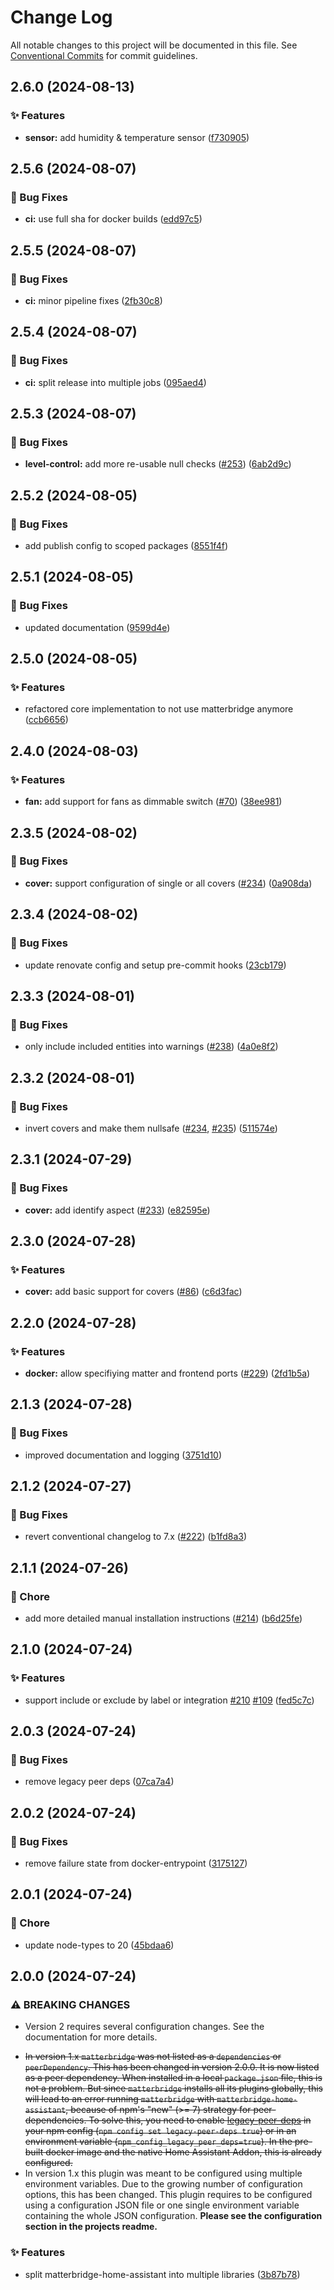 # Change Log

All notable changes to this project will be documented in this file.
See [Conventional Commits](https://conventionalcommits.org) for commit guidelines.

## 2.6.0 (2024-08-13)


### ✨ Features

* **sensor:** add humidity & temperature sensor ([f730905](https://github.com/t0bst4r/matterbridge-home-assistant/commit/f730905911ffd2a6d44af0ea0cfa5f60d61c28a1))



## 2.5.6 (2024-08-07)


### 🐛 Bug Fixes

* **ci:** use full sha for docker builds ([edd97c5](https://github.com/t0bst4r/matterbridge-home-assistant/commit/edd97c53c1705df2b39084ca9ef609c9a3db2825))



## 2.5.5 (2024-08-07)


### 🐛 Bug Fixes

* **ci:** minor pipeline fixes ([2fb30c8](https://github.com/t0bst4r/matterbridge-home-assistant/commit/2fb30c89338ba04da6fe0d1e4f9f704bb7bb90e6))



## 2.5.4 (2024-08-07)


### 🐛 Bug Fixes

* **ci:** split release into multiple jobs ([095aed4](https://github.com/t0bst4r/matterbridge-home-assistant/commit/095aed41496967139797382670964eda975dfca4))



## 2.5.3 (2024-08-07)


### 🐛 Bug Fixes

* **level-control:** add more re-usable null checks ([#253](https://github.com/t0bst4r/matterbridge-home-assistant/issues/253)) ([6ab2d9c](https://github.com/t0bst4r/matterbridge-home-assistant/commit/6ab2d9c2344e5a83743cf6a2ebc5419b7a11a996))



## 2.5.2 (2024-08-05)


### 🐛 Bug Fixes

* add publish config to scoped packages ([8551f4f](https://github.com/t0bst4r/matterbridge-home-assistant/commit/8551f4f26ecf27156f89acbf4b549ca0cf01f080))



## 2.5.1 (2024-08-05)


### 🐛 Bug Fixes

* updated documentation ([9599d4e](https://github.com/t0bst4r/matterbridge-home-assistant/commit/9599d4eb1cae699fec644c94e6b8ca03c384d886))



## 2.5.0 (2024-08-05)


### ✨ Features

* refactored core implementation to not use matterbridge anymore ([ccb6656](https://github.com/t0bst4r/matterbridge-home-assistant/commit/ccb6656984e36f4e4a849177fe59cc6d78875f03))



## 2.4.0 (2024-08-03)


### ✨ Features

* **fan:** add support for fans as dimmable switch ([#70](https://github.com/t0bst4r/matterbridge-home-assistant/issues/70)) ([38ee981](https://github.com/t0bst4r/matterbridge-home-assistant/commit/38ee98144d7a31f0d2da08473da03fa6ed3cd84f))



## 2.3.5 (2024-08-02)


### 🐛 Bug Fixes

* **cover:** support configuration of single or all covers ([#234](https://github.com/t0bst4r/matterbridge-home-assistant/issues/234)) ([0a908da](https://github.com/t0bst4r/matterbridge-home-assistant/commit/0a908da30cb3a4f6dd26dda7fc780a0db8d487d1))



## 2.3.4 (2024-08-02)


### 🐛 Bug Fixes

* update renovate config and setup pre-commit hooks ([23cb179](https://github.com/t0bst4r/matterbridge-home-assistant/commit/23cb1790b31d59dd9dbff724ae3d2c55daebd0b0))



## 2.3.3 (2024-08-01)


### 🐛 Bug Fixes

* only include included entities into warnings ([#238](https://github.com/t0bst4r/matterbridge-home-assistant/issues/238)) ([4a0e8f2](https://github.com/t0bst4r/matterbridge-home-assistant/commit/4a0e8f29bc5872c9115a305f815abcb23eaaca70))



## 2.3.2 (2024-08-01)


### 🐛 Bug Fixes

* invert covers and make them nullsafe ([#234](https://github.com/t0bst4r/matterbridge-home-assistant/issues/234), [#235](https://github.com/t0bst4r/matterbridge-home-assistant/issues/235)) ([511574e](https://github.com/t0bst4r/matterbridge-home-assistant/commit/511574e63864166a7cc12fd3ab49ee0bcb5245af))



## 2.3.1 (2024-07-29)


### 🐛 Bug Fixes

* **cover:** add identify aspect ([#233](https://github.com/t0bst4r/matterbridge-home-assistant/issues/233)) ([e82595e](https://github.com/t0bst4r/matterbridge-home-assistant/commit/e82595ef78899b963a0db0ee1f76bab0c33b90ea))



## 2.3.0 (2024-07-28)


### ✨ Features

* **cover:** add basic support for covers ([#86](https://github.com/t0bst4r/matterbridge-home-assistant/issues/86)) ([c6d3fac](https://github.com/t0bst4r/matterbridge-home-assistant/commit/c6d3fac0a37042367ebbdb7a17e724d7c2897e0f))



## 2.2.0 (2024-07-28)


### ✨ Features

* **docker:** allow specifiying matter and frontend ports ([#229](https://github.com/t0bst4r/matterbridge-home-assistant/issues/229)) ([2fd1b5a](https://github.com/t0bst4r/matterbridge-home-assistant/commit/2fd1b5a3920703459575e31d040c55bc3b8e3a46))



## 2.1.3 (2024-07-28)


### 🐛 Bug Fixes

* improved documentation and logging ([3751d10](https://github.com/t0bst4r/matterbridge-home-assistant/commit/3751d109c75d3a971abaed73ce52181e5a7a3af8))



## 2.1.2 (2024-07-27)


### 🐛 Bug Fixes

* revert conventional changelog to 7.x ([#222](https://github.com/t0bst4r/matterbridge-home-assistant/issues/222)) ([b1fd8a3](https://github.com/t0bst4r/matterbridge-home-assistant/commit/b1fd8a3b05e6fab891f0fa49fe76341d3a2a8459))



## 2.1.1 (2024-07-26)


### 🚀 Chore

* add more detailed manual installation instructions ([#214](https://github.com/t0bst4r/matterbridge-home-assistant/issues/214)) ([b6d25fe](https://github.com/t0bst4r/matterbridge-home-assistant/commit/b6d25fe569ae6243860a25784271c423c0cf2aab))



## 2.1.0 (2024-07-24)


### ✨ Features

* support include or exclude by label or integration [#210](https://github.com/t0bst4r/matterbridge-home-assistant/issues/210) [#109](https://github.com/t0bst4r/matterbridge-home-assistant/issues/109) ([fed5c7c](https://github.com/t0bst4r/matterbridge-home-assistant/commit/fed5c7c300b40a546a3c5e067b6c4b7652ae4e7d))



## 2.0.3 (2024-07-24)


### 🐛 Bug Fixes

* remove legacy peer deps ([07ca7a4](https://github.com/t0bst4r/matterbridge-home-assistant/commit/07ca7a4c4cead20b06d092dc5e3a3dafcca1bf6f))



## 2.0.2 (2024-07-24)


### 🐛 Bug Fixes

* remove failure state from docker-entrypoint ([3175127](https://github.com/t0bst4r/matterbridge-home-assistant/commit/3175127da204ec4fd04830becbf6ac0c7c9cd28a))



## 2.0.1 (2024-07-24)


### 🚀 Chore

* update node-types to 20 ([45bdaa6](https://github.com/t0bst4r/matterbridge-home-assistant/commit/45bdaa6e7443a9f116cc0390010bb7222c7338bf))



## 2.0.0 (2024-07-24)


### ⚠ BREAKING CHANGES

* Version 2 requires several configuration changes. See the documentation for more details.

- ~~In version 1.x `matterbridge` was not listed as a `dependencies` or `peerDependency`. This has been changed in version
  2.0.0. It is now listed as a peer dependency.
  When installed in a local `package.json` file, this is not a problem. But since `matterbridge` installs all its
  plugins globally, this will lead to an error running `matterbridge` with `matterbridge-home-assistant`, because of
  npm's "new" (>= 7) strategy for peer-dependencies.
  To solve this, you need to enable [legacy-peer-deps](https://docs.npmjs.com/cli/v10/using-npm/config#legacy-peer-deps)
  in your npm config (`npm config set legacy-peer-deps true`) or in an environment
  variable (`npm_config_legacy_peer_deps=true`). In the pre-built docker image and the native Home Assistant Addon, this
  is already configured.~~
- In version 1.x this plugin was meant to be configured using multiple environment variables. Due to the growing number
  of configuration options, this has been changed. This plugin requires to be configured using a configuration JSON file
  or one single environment variable containing the whole JSON configuration.
  **Please see the configuration section in the projects readme.**

### ✨ Features

* split matterbridge-home-assistant into multiple libraries ([3b87b78](https://github.com/t0bst4r/matterbridge-home-assistant/commit/3b87b7844e0475b03f35a56f1bdeaa7bf6a5b599))
